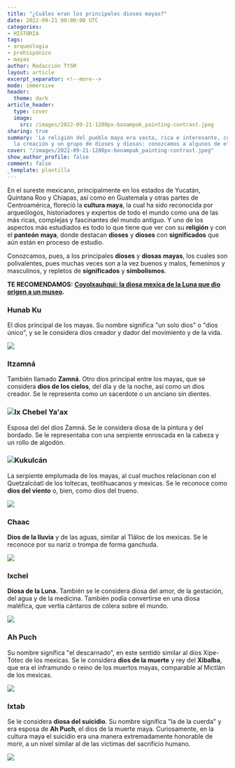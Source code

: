 ```yaml
---
title: "¿Cuáles eran los principales dioses mayas?"
date: 2022-09-21 00:00:00 UTC
categories:
- HISTORIA
tags:
- arqueologia
- prehispánico
- mayas
author: Redacción TYSM
layout: article
excerpt_separator: <!--more-->
mode: immersive
header:
  theme: dark
article_header:
  type: cover
  image:
    src: /images/2022-09-21-1280px-bonampak_painting-contrast.jpeg
sharing: true
summary: 'La religión del pueblo maya era vasta, rica e interesante, con mitos de
  la creación y un grupo de dioses y diosas: conozcamos a algunos de ellos'
cover: "/images/2022-09-21-1280px-bonampak_painting-contrast.jpeg"
show_author_profile: false
comment: false
_template: plantilla
---
```







En el sureste mexicano, principalmente en los estados de Yucatán, Quintana Roo y Chiapas, así como en Guatemala y otras partes de Centroamérica, floreció la **cultura maya**, la cual ha sido reconocida por arqueólogos, historiadores y expertos de todo el mundo como una de las más ricas, complejas y fascinantes del mundo antiguo. Y uno de los aspectos más estudiados es todo lo que tiene que ver con su **religión** y con el **panteón** **maya**, donde destacan **dioses** y **dioses** con **significados** que aún están en proceso de estudio.

Conozcamos, pues, a los principales **dioses** y **diosas** **mayas**, los cuales son polivalentes, pues muchas veces son a la vez buenos y malos, femeninos y masculinos, y repletos de **significados** y **simbolismos**.

**TE RECOMENDAMOS:** [**Coyolxauhqui: la diosa mexica de la Luna que dio origen a un museo**](https://blog.tonoysumariachi.com/historia/2022/08/17/coyolxauhqui-la-diosa-mexica-de-la-luna-que-dio-origen-a-un-museo.html)**.**

### Hunab Ku

El dios principal de los mayas. Su nombre significa "un solo dios" o "dios único", y se le considera dios creador y dador del movimiento y de la vida.

![](/images/2022-09-21-1024px-hunabku.jpg)

### Itzamná

También llamado **Zamná**. Otro dios principal entre los mayas, que se considera **dios de los cielos**, del día y de la noche, así como un dios creador. Se le representa como un sacerdote o un anciano sin dientes.

### ![](https://upload.wikimedia.org/wikipedia/commons/thumb/3/3c/Zamn%C3%A1_imagen_de_texto..jpg/915px-Zamn%C3%A1_imagen_de_texto..jpg)Ix Chebel Ya'ax

Esposa del del dios Zamná. Se le considera diosa de la pintura y del bordado. Se le representaba con una serpiente enroscada en la cabeza y un rollo de algodón.

### ![](/images/2022-09-21-1024px_ixchebel.jpg)Kukulcán

La serpiente emplumada de los mayas, al cual muchos relacionan con el Quetzalcóatl de los toltecas, teotihuacanos y mexicas. Se le reconoce como **dios del viento** o, bien, como dios del trueno.

![](https://upload.wikimedia.org/wikipedia/commons/thumb/0/07/Serpent_head_at_the_base_of_El_Castillo.jpg/1024px-Serpent_head_at_the_base_of_El_Castillo.jpg)

### Chaac

**Dios de la lluvia** y de las aguas, similar al Tláloc de los mexicas. Se le reconoce por su nariz o trompa de forma ganchuda.

![](https://upload.wikimedia.org/wikipedia/commons/thumb/1/1d/Chac_%28La_Iglesia%2C_Chich%C3%A9n_Itz%C3%A1%29_2.JPG/1024px-Chac_%28La_Iglesia%2C_Chich%C3%A9n_Itz%C3%A1%29_2.JPG)

### Ixchel

**Diosa de la Luna.** También se le considera diosa del amor, de la gestación, del agua y de la medicina. También podía convertirse en una diosa maléfica, que vertía cántaros de cólera sobre el mundo.

![](https://upload.wikimedia.org/wikipedia/commons/7/7a/Ixchel_Dresden_Codex.jpg)

### Ah Puch

Su nombre significa "el descarnado", en este sentido similar al dios Xipe-Tótec de los mexicas. Se le considera **dios de la muerte** y rey del **Xibalba**, que era el inframundo o reino de los muertos mayas, comparable al Mictlán de los mexicas.

![](https://upload.wikimedia.org/wikipedia/commons/thumb/f/fb/Ah_Puch.svg/551px-Ah_Puch.svg.png)

### Ixtab

Se le considera **diosa del suicidio**. Su nombre significa "la de la cuerda" y era esposa de **Ah Puch**, el dios de la muerte maya. Curiosamente, en la cultura maya el suicidio era una manera extremadamente honorable de morir, a un nivel similar al de las víctimas del sacrificio humano.

![](/images/2022-09-21-1024px-itxab.jpg)

